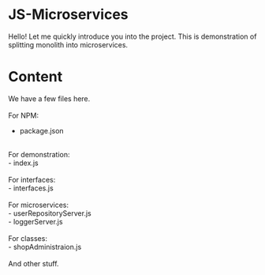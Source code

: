 # JS-Microservices
Hello! Let me quickly introduce you into the project. This is demonstration of splitting monolith into microservices.

# Content
We have a few files here.<br />
<br />
For NPM:<br />
- package.json<br />
<br />
For demonstration:<br />
- index.js<br />
<br />
For interfaces:<br />
- interfaces.js<br />
<br />
For microservices:<br />
- userRepositoryServer.js<br />
- loggerServer.js<br />
<br />
For classes:<br />
- shopAdministraion.js<br />
<br />
And other stuff.<br />

